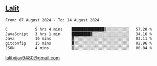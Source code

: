 ## [Lalit](https://lalit.sh)

<!--START_SECTION:waka-->

```txt
From: 07 August 2024 - To: 14 August 2024

C            5 hrs 4 mins    ██████████████▒░░░░░░░░░░   57.28 %
JavaScript   3 hrs 1 min     ████████▓░░░░░░░░░░░░░░░░   34.16 %
Java         16 mins         ▓░░░░░░░░░░░░░░░░░░░░░░░░   03.11 %
gitconfig    15 mins         ▓░░░░░░░░░░░░░░░░░░░░░░░░   02.96 %
JSON         4 mins          ▒░░░░░░░░░░░░░░░░░░░░░░░░   00.84 %
```

<!--END_SECTION:waka-->

lalitvijay9480@gmail.com
